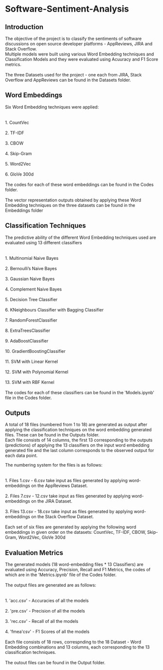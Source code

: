# Software-Sentiment-Analysis

<h2>Introduction</h2>
The objective of the project is to classify the sentiments of software discussions on open source developer platforms - AppReviews, JIRA and Stack Overflow.
<br>Multiple models were built using various Word Embedding techniques and Classification Models and they were evaluated using Acuuracy and F1 Score metrics.<br/>
<br>The three Datasets used for the project - one each from JIRA, Stack Overflow and AppReviews can be found in the Datasets folder.<br/>

<h2>Word Embeddings</h2>
Six Word Embedding techniques were applied:
<br><br/>
<br>1. CountVec<br/>
<br>2. TF-IDF<br/>
<br>3. CBOW<br/>
<br>4. Skip-Gram<br/>
<br>5. Word2Vec<br/>
<br>6. GloVe 300d<br/>
<br>The codes for each of these word embeddings can be found in the Codes folder.<br/>
<br>The vector representation outputs obtained by applying these Word Embedding techniques on the three datasets can be found in the Embeddings folder<br/>

<h2>Classification Techniques</h2>
The predictive ability of the different Word Embedding techniques used are evaluated using 13 different classifiers
<br><br/>
<br>1. Multinomial Naive Bayes<br/>
<br>2. Bernoulli’s Naive Bayes<br/>
<br>3. Gaussian Naive Bayes<br/>
<br>4. Complement Naive Bayes<br/>
<br>5. Decision Tree Classifier<br/>
<br>6. KNeighbours Classifier with Bagging Classifier<br/>
<br>7. RandomForestClassifier<br/>
<br>8. ExtraTreesClassifier<br/>
<br>9. AdaBoostClassifier<br/>
<br>10. GradientBoostingClassifier<br/>
<br>11. SVM with Linear Kernel<br/>
<br>12. SVM with Polynomial Kernel<br/>
<br>13. SVM with RBF Kernel<br/>
<br>The codes for each of these classifiers can be found in the 'Models.ipynb' file in the Codes folder.<br/>

<h2>Outputs</h2>
A total of 18 files (numbered from 1 to 18) are generated as output after applying the classification techniques on the word embedding generated files. These can be found in the Outputs folder.
<br>Each file consists of 14 columns, the first 13 corresponding to the outputs (predictions) of applying the 13 classifiers on the input word embedding generated file and the last column corresponds to the observed output for each data point.<br/>

The numbering system for the files is as follows:
<br><br/>
<br>1. Files 1.csv - 6.csv take input as files generated by applying word-embeddings on the AppReviews Dataset.<br/>
<br>2. Files 7.csv - 12.csv take input as files generated by applying word-embeddings on the JIRA Dataset.<br/>
<br>3. Files 13.csv - 18.csv take input as files generated by applying word-embeddings on the Stack Overflow Dataset.<br/>
<br>Each set of six files are generated by applying the following word embeddings in given order on the datasets: CountVec, TF-IDF, CBOW, Skip-Gram, Word2Vec, GloVe 300d<br/>

<h2>Evaluation Metrics</h2>
The generated models (18 word-embedding files * 13 Classifiers) are evaluated using Accuracy, Precision, Recall and F1 Metrics, the codes of which are in the 'Metrics.ipynb' file of the Codes folder.
<br><br/>
The output files are generated are as follows:
<br><br/>
<br>1. 'acc.csv' - Accuracies of all the models<br/>
<br>2. 'pre.csv' - Precision of all the models<br/>
<br>3. 'rec.csv' - Recall of all the models<br/>
<br>4. 'fmea'csv' - F1 Scores of all the models<br/>
<br>Each file consists of 18 rows, correspnding to the 18 Dataset - Word Embedding combinations and 13 columns, each corresponding to the 13 classification techniques.<br/> 
<br>The outout files can be found in the Output folder.<br/>
